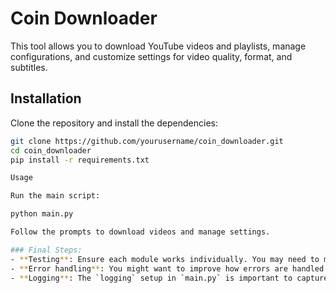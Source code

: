 # Coin Downloader

This tool allows you to download YouTube videos and playlists, manage configurations, and customize settings for video quality, format, and subtitles.

## Installation

Clone the repository and install the dependencies:

```bash
git clone https://github.com/yourusername/coin_downloader.git
cd coin_downloader
pip install -r requirements.txt

Usage

Run the main script:

python main.py

Follow the prompts to download videos and manage settings.

### Final Steps:
- **Testing**: Ensure each module works individually. You may need to mock some parts, like the actual video download in unit tests.
- **Error handling**: You might want to improve how errors are handled (e.g., retries or more user-friendly error messages).
- **Logging**: The `logging` setup in `main.py` is important to capture errors and successes, especially when the script is running in a production or long-term environment.
